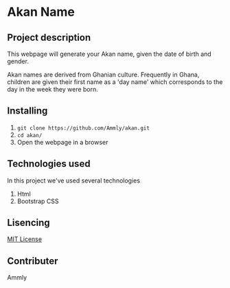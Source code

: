 # Akan Name

## Project description

This webpage will generate your Akan name, given the date of birth and gender.

Akan names are derived from Ghanian culture. Frequently in Ghana, children are given their first name as a 'day name' which corresponds to the day in the week they were born.

## Installing

1. `git clone https://github.com/Ammly/akan.git`
2. `cd akan/`
3. Open the webpage in a browser

## Technologies used

In this project we've used several technologies

1. Html
2. Bootstrap CSS

## Lisencing

[MIT License](LICENSE)

## Contributer

Ammly

